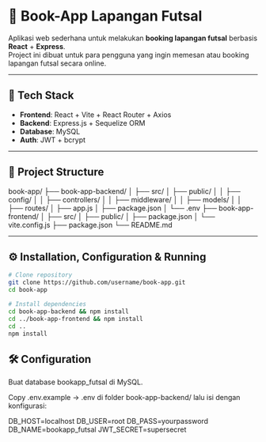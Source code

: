 # 📖 Book-App Lapangan Futsal

Aplikasi web sederhana untuk melakukan **booking lapangan futsal** berbasis **React** + **Express**.  
Project ini dibuat untuk para pengguna yang ingin memesan atau booking lapangan futsal secara online.

---

## 🚀 Tech Stack

- **Frontend**: React + Vite + React Router + Axios
- **Backend**: Express.js + Sequelize ORM
- **Database**: MySQL
- **Auth**: JWT + bcrypt

---

## 📂 Project Structure

book-app/
├── book-app-backend/
│ ├── src/
│ ├── public/
│ │ ├── config/
│ │ ├── controllers/
│ │ ├── middleware/
│ │ ├── models/
│ │ ├── routes/
│ ├── app.js
│ ├── package.json
│ └── .env
├── book-app-frontend/
│ ├── src/
│ ├── public/
│ ├── package.json
│ └── vite.config.js
├── package.json
└── README.md

---

## ⚙️ Installation, Configuration & Running

```bash
# Clone repository
git clone https://github.com/username/book-app.git
cd book-app

# Install dependencies
cd book-app-backend && npm install
cd ../book-app-frontend && npm install
cd ..
npm install

```

## 🛠️ Configuration
Buat database bookapp_futsal di MySQL.

Copy .env.example → .env di folder book-app-backend/ lalu isi dengan konfigurasi:

DB_HOST=localhost
DB_USER=root
DB_PASS=yourpassword
DB_NAME=bookapp_futsal
JWT_SECRET=supersecret
